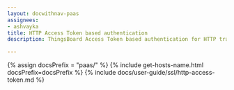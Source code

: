```yaml
---
layout: docwithnav-paas
assignees:
- ashvayka
title: HTTP Access Token based authentication
description: ThingsBoard Access Token based authentication for HTTP transport.

---
```


{% assign docsPrefix = "paas/" %}
{% include get-hosts-name.html docsPrefix=docsPrefix %}
{% include docs/user-guide/ssl/http-access-token.md %}
